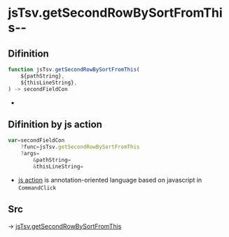 # jsTsv.getSecondRowBySortFromThis--

## Difinition

```js.js
function jsTsv.getSecondRowBySortFromThis(
	${pathString},
	${thisLineString},
) -> secondFieldCon
```

- 


## Difinition by js action

```js.js
var=secondFieldCon
	?func=jsTsv.getSecondRowBySortFromThis
	?args=
		&pathString=
		&thisLineString=
```

- [js action](#) is annotation-oriented language based on javascript in `CommandClick`



## Src

-> [jsTsv.getSecondRowBySortFromThis](https://github.com/puutaro/CommandClick/blob/master/app/src/main/java/com/puutaro/commandclick/fragment_lib/terminal_fragment/js_interface/tsv/JsTsv.kt#L92)


